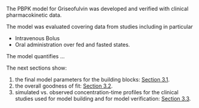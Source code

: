 The PBPK model for Griseofulvin was developed and verified with clinical pharmacokinetic data.

The model was evaluated covering data from studies including in particular

* Intravenous Bolus
* Oral administration over fed and fasted states.

The model quantifies ...

The next sections show:

1. the final model parameters for the building blocks: [Section 3.1](#final-input-parameters).
2. the overall goodness of fit: [Section 3.2](#diagnostics-plots).
3. simulated vs. observed concentration-time profiles for the clinical studies used for model building and for model verification: [Section 3.3](#ct-profiles).

